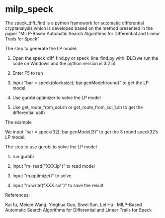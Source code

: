 # milp_speck

The speck_diff_find is a python framework for automatic differential cryptanalysis which is developed based on the method presented in the paper "MILP-Based Automatic Search Algorithms for Differential and Linear Trails for Speck"

The step to generate the LP model:

1) Open the speck_diff_find.py or speck_line_find.py with IDLE(we run the code on Windows and the python version is 3.2.5)

2) Enter F5 to run 

3) Input "bar = speck(blocksize); bar.genModel(round)" to get the LP model

4) Use gurobi optimizer to solve the LP model

5) Use get_route_from_sol.sh or get_route_from_sol_1.sh to get the differential path

The example

We input “bar = speck(32); bar.genModel(3)” to get the 3 round speck32’s LP model.

The step to use gurobi to solve the LP model

1) run gurobi

2) Input "m=read("XXX.lp")" to read model

3) Input "m.optimize()" to solve

4) Input "m.write("XXX.sol")" to save the result 



References:

Kai fu, Meiqin Wang, Yinghua Guo, Siwei Sun, Lei Hu : MILP-Based Automatic Search Algorithms for Differential and Linear Trails for Speck

